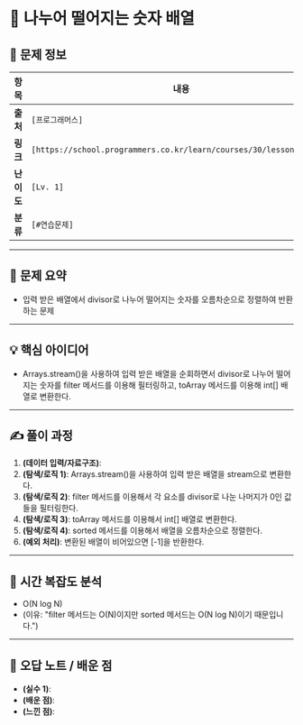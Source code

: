 # 📌 나누어 떨어지는 숫자 배열

## 📖 문제 정보

| 항목       | 내용                                                                |
| ---------- | ------------------------------------------------------------------- |
| **출처**   | `[프로그래머스]`                                                    |
| **링크**   | `[https://school.programmers.co.kr/learn/courses/30/lessons/12910]` |
| **난이도** | `[Lv. 1]`                                                           |
| **분류**   | `[#연습문제]`                                                       |

---

## 📝 문제 요약

- 입력 받은 배열에서 divisor로 나누어 떨어지는 숫자를 오름차순으로 정렬하여 반환하는 문제

---

## 💡 핵심 아이디어

- Arrays.stream()을 사용하여 입력 받은 배열을 순회하면서 divisor로 나누어 떨어지는 숫자를 filter 메서드를 이용해 필터링하고, toArray 메서드를 이용해 int[] 배열로 변환한다.

---

## ✍️ 풀이 과정

1. **(데이터 입력/자료구조)**:
2. **(탐색/로직 1)**: Arrays.stream()을 사용하여 입력 받은 배열을 stream으로 변환한다.
3. **(탐색/로직 2)**: filter 메서드를 이용해서 각 요소를 divisor로 나눈 나머지가 0인 값들을 필터링한다.
4. **(탐색/로직 3)**: toArray 메서드를 이용해서 int[] 배열로 변환한다.
5. **(탐색/로직 4)**: sorted 메서드를 이용해서 배열을 오름차순으로 정렬한다.
6. **(예외 처리)**: 변환된 배열이 비어있으면 [-1]을 반환한다.

---

## 🧐 시간 복잡도 분석

- O(N log N)
- (이유: "filter 메서드는 O(N)이지만 sorted 메서드는 O(N log N)이기 때문입니다.")

---

## 🧠 오답 노트 / 배운 점

- **(실수 1)**:
- **(배운 점)**:
- **(느낀 점)**:
